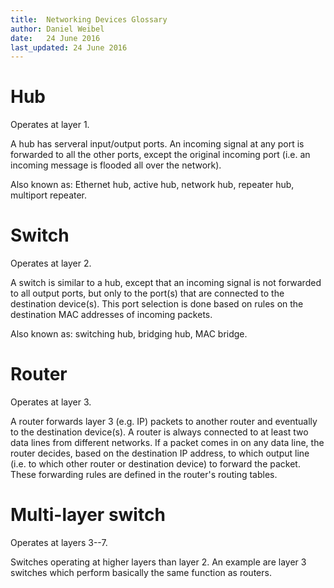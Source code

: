 ```yaml
---
title:  Networking Devices Glossary
author: Daniel Weibel
date:   24 June 2016
last_updated: 24 June 2016
---
```



Hub
===

Operates at layer 1.

A hub has serveral input/output ports. An incoming signal at any port is forwarded to all the other ports, except the original incoming port (i.e. an incoming message is flooded all over the network).

Also known as: Ethernet hub, active hub, network hub, repeater hub, multiport repeater.



Switch
======

Operates at layer 2.

A switch is similar to a hub, except that an incoming signal is not forwarded to all output ports, but only to the port(s) that are connected to the destination device(s). This port selection is done based on rules on the destination MAC addresses of incoming packets.

Also known as: switching hub, bridging hub, MAC bridge.



Router
======

Operates at layer 3.

A router forwards layer 3 (e.g. IP) packets to another router and eventually to the destination device(s). A router is always connected to at least two data lines from different networks. If a packet comes in on any data line, the router decides, based on the destination IP address, to which output line (i.e. to which other router or destination device) to forward the packet. These forwarding rules are defined in the router's routing tables.



Multi-layer switch
==================

Operates at layers 3--7.

Switches operating at higher layers than layer 2. An example are layer 3 switches which perform basically the same function as routers.
